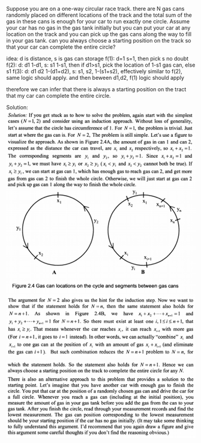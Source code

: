 Suppose you are on a one-way circular race track. there are N gas cans randomly placed on different locations of the
track and the total sum of the gas in these cans is enough for your car to run exactly one circle.
Assume your car has no gas in the gas tank initially but you can put your car at any location on the track and you can 
pick up the gas cans along the way to fill in your gas tank. can you always choose a starting position on the track so that
your car can complete the entire circle?

idea:
d is distance, s is gas can storage
f(1): d=1 s=1, then pick s no doubt
f(2): d: d1 1-d1, s: s1 1-s1, then if d1>s1, pick the location of 1-s1 gas can, else s1
f(3): d: d1 d2 1-(d1+d2), s: s1, s2, 1-(s1+s2), effectively similar to f(2), same logic should apply. 
and then beween d1,d2, f(1) logic should apply

therefore we can infer that there is always a starting position on the tract that my car can complete the entire circle.

Solution:
![alt text](race_track_1.PNG "Solution p1")
![alt text](race_track_2.PNG "Solution p2")
![alt text](race_track_3.PNG "Solution p3")
![alt text](race_track_4.PNG "Solution p4")


